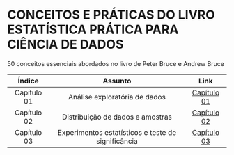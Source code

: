 # CONCEITOS E PRÁTICAS DO LIVRO ESTATÍSTICA PRÁTICA PARA CIÊNCIA DE DADOS

50 conceitos essenciais abordados no livro de Peter Bruce e Andrew Bruce

| Índice | Assunto | Link |
| :-: | :-: | :-: |
| Capítulo 01 | Análise exploratória de dados | [Capítulo 01](capitulo01/)|
| Capítulo 02 | Distribuição de dados e amostras |[Capítulo 02](capitulo02/)|
| Capítulo 03 | Experimentos estatísticos e teste de significância | [Capítulo 03](capitulo03/)|
